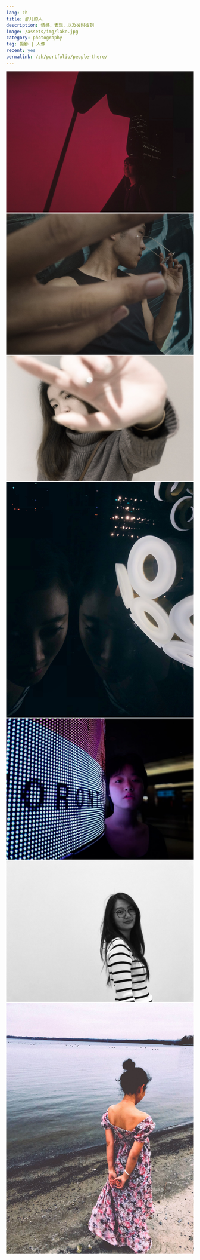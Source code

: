 ```yaml
---
lang: zh
title: 那儿的人
description: 情感，表现，以及彼时彼刻
image: /assets/img/lake.jpg
category: photography
tag: 摄影 | 人像
recent: yes
permalink: /zh/portfolio/people-there/
---
```


<div class="row">
	<div class="4u 12u$(small)">
        <span class="image fit"><img src="/assets/img/maple.jpg" alt="枫叶" /></span>
        <span class="image fit"><img src="/assets/img/michael.jpg" alt="麦克" /></span>
        <span class="image fit"><img src="/assets/img/angle.jpg" alt="角度" /></span>
    </div>
    <div class="4u 12u$(small)">
        <span class="image fit"><img src="/assets/img/light-mirror.jpg" alt="光镜" /></span>
        <span class="image fit"><img src="/assets/img/train-station.jpg" alt="车站" /></span>
    </div>
    <div class="4u$ 12u$(small)">
        <span class="image fit"><img src="/assets/img/there.jpg" alt="那里" /></span>
        <span class="image fit"><img src="/assets/img/lake.jpg" alt="湖边" /></span>
    </div>
</div>
